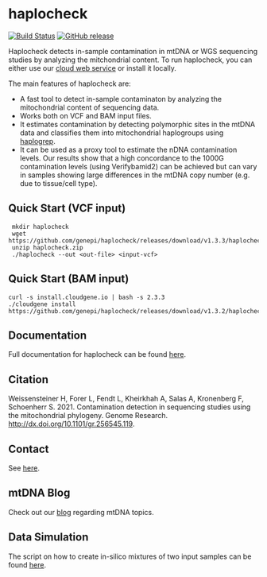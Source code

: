 # haplocheck
[![Build Status](https://travis-ci.org/genepi/haplocheck.svg?branch=master)](https://travis-ci.org/genepi/haplocheck)
[![GitHub release](https://img.shields.io/github/release/genepi/haplocheck.svg)](https://GitHub.com/genepi/haplocheck/releases/)

Haplocheck detects in-sample contamination in mtDNA or WGS sequencing studies by analyzing the mitchondrial content. To run haplocheck, you can either use our [cloud web service](http://mitoverse.i-med.ac.at) or install it locally. 

The main features of haplocheck are:
* A fast tool to detect in-sample contaminaton by analyzing the mitochondrial content of sequencing data. 
* Works both on VCF and BAM input files.
* It estimates contamination by detecting polymorphic sites in the mtDNA data and classifies them into mitochondrial haplogroups using [haplogrep](https://haplogrep.i-med.ac.at/).
* It can be used as a proxy tool to estimate the nDNA contamination levels. Our results show that a high concordance to the 1000G contamination levels (using Verifybamid2) can be achieved but can vary in samples showing large differences in the mtDNA copy number (e.g. due to tissue/cell type).  


## Quick Start (VCF input)

     mkdir haplocheck
     wget https://github.com/genepi/haplocheck/releases/download/v1.3.3/haplocheck.zip
     unzip haplocheck.zip
     ./haplocheck --out <out-file> <input-vcf>
     

## Quick Start (BAM input)

    curl -s install.cloudgene.io | bash -s 2.3.3
    ./cloudgene install https://github.com/genepi/haplocheck/releases/download/v1.3.2/haplocheck.zip 


## Documentation
Full documentation for haplocheck can be found [here](https://mitoverse.readthedocs.io/en/latest/haplocheck/haplocheck/). 

## Citation
Weissensteiner H, Forer L, Fendt L, Kheirkhah A, Salas A, Kronenberg F, Schoenherr S. 2021. Contamination detection in sequencing studies using the mitochondrial phylogeny. Genome Research. http://dx.doi.org/10.1101/gr.256545.119.
 
 
## Contact
See [here](https://mitoverse.readthedocs.io/en/latest/contact/).

## mtDNA Blog
Check out our [blog](http://haplogrep.i-med.ac.at/blog/) regarding mtDNA topics.
 
## Data Simulation
The script on how to create in-silico mixtures of two input samples can be found [here](https://github.com/genepi/haplocheck/blob/master/simulateNGSMix/Readme.md). 



